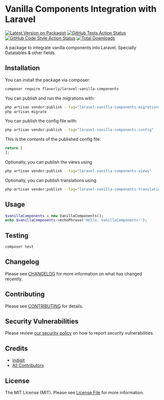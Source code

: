 # Vanilla Components Integration with Laravel

[![Latest Version on Packagist](https://img.shields.io/packagist/v/flavorly/laravel-vanilla-components.svg?style=flat-square)](https://packagist.org/packages/flavorly/laravel-vanilla-components)
[![GitHub Tests Action Status](https://img.shields.io/github/workflow/status/flavorly/laravel-vanilla-components/run-tests?label=tests)](https://github.com/flavorly/laravel-vanilla-components/actions?query=workflow%3Arun-tests+branch%3Amain)
[![GitHub Code Style Action Status](https://img.shields.io/github/workflow/status/flavorly/laravel-vanilla-components/Fix%20PHP%20code%20style%20issues?label=code%20style)](https://github.com/flavorly/laravel-vanilla-components/actions?query=workflow%3A"Fix+PHP+code+style+issues"+branch%3Amain)
[![Total Downloads](https://img.shields.io/packagist/dt/flavorly/laravel-vanilla-components.svg?style=flat-square)](https://packagist.org/packages/flavorly/laravel-vanilla-components)

A package to integrate vanilla components into Laravel. Specially Datatables & other fields.

## Installation

You can install the package via composer:

```bash
composer require flavorly/laravel-vanilla-components
```

You can publish and run the migrations with:

```bash
php artisan vendor:publish --tag="laravel-vanilla-components-migrations"
php artisan migrate
```

You can publish the config file with:

```bash
php artisan vendor:publish --tag="laravel-vanilla-components-config"
```

This is the contents of the published config file:

```php
return [
];
```

Optionally, you can publish the views using

```bash
php artisan vendor:publish --tag="laravel-vanilla-components-views"
```

Optionally, you can publish translations using

```bash
php artisan vendor:publish --tag="laravel-vanilla-components-translations
```

## Usage

```php
$vanillaComponents = new VanillaComponents();
echo $vanillaComponents->echoPhrase('Hello, VanillaComponents!');
```

## Testing

```bash
composer test
```

## Changelog

Please see [CHANGELOG](CHANGELOG.md) for more information on what has changed recently.

## Contributing

Please see [CONTRIBUTING](CONTRIBUTING.md) for details.

## Security Vulnerabilities

Please review [our security policy](../../security/policy) on how to report security vulnerabilities.

## Credits

- [indigit](https://github.com/indigit)
- [All Contributors](../../contributors)

## License

The MIT License (MIT). Please see [License File](LICENSE.md) for more information.
